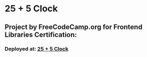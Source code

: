 # 25 + 5 Clock
## Project by FreeCodeCamp.org for Frontend Libraries Certification: 

### Deployed at: [25 + 5 Clock](https://25plus5clockbylabheshwar.netlify.app/)
